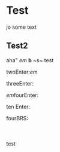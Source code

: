 # Test
jo some text
## Test2
aha"
*em*
**b**
~s~
test

twoEnter:*em*

threeEnter:


*em*fourEnter:



ten Enter:









fourBRS:<br><br><br><br>test
